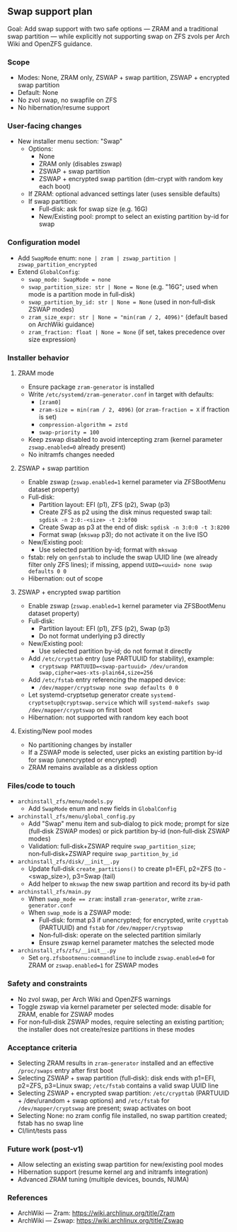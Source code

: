 ## Swap support plan

Goal: Add swap support with two safe options — ZRAM and a traditional swap partition — while explicitly not supporting swap on ZFS zvols per Arch Wiki and OpenZFS guidance.

### Scope
- Modes: None, ZRAM only, ZSWAP + swap partition, ZSWAP + encrypted swap partition
- Default: None
- No zvol swap, no swapfile on ZFS
- No hibernation/resume support

### User‑facing changes
- New installer menu section: "Swap"
  - Options:
    - None
    - ZRAM only (disables zswap)
    - ZSWAP + swap partition
    - ZSWAP + encrypted swap partition (dm-crypt with random key each boot)
  - If ZRAM: optional advanced settings later (uses sensible defaults)
  - If swap partition:
    - Full‑disk: ask for swap size (e.g. 16G)
    - New/Existing pool: prompt to select an existing partition by-id for swap

### Configuration model
- Add `SwapMode` enum: `none | zram | zswap_partition | zswap_partition_encrypted`
- Extend `GlobalConfig`:
  - `swap_mode: SwapMode = none`
  - `swap_partition_size: str | None = None` (e.g. "16G"; used when mode is a partition mode in full‑disk)
  - `swap_partition_by_id: str | None = None` (used in non‑full‑disk ZSWAP modes)
  - `zram_size_expr: str | None = "min(ram / 2, 4096)"` (default based on ArchWiki guidance)
  - `zram_fraction: float | None = None` (if set, takes precedence over size expression)

### Installer behavior
1) ZRAM mode
   - Ensure package `zram-generator` is installed
   - Write `/etc/systemd/zram-generator.conf` in target with defaults:
     - `[zram0]`
     - `zram-size = min(ram / 2, 4096)` (or `zram-fraction = X` if fraction is set)
     - `compression-algorithm = zstd`
     - `swap-priority = 100`
   - Keep zswap disabled to avoid intercepting zram (kernel parameter `zswap.enabled=0` already present)
   - No initramfs changes needed

2) ZSWAP + swap partition
   - Enable zswap (`zswap.enabled=1` kernel parameter via ZFSBootMenu dataset property)
   - Full‑disk:
     - Partition layout: EFI (p1), ZFS (p2), Swap (p3)
     - Create ZFS as p2 using the disk minus requested swap tail: `sgdisk -n 2:0:-<size> -t 2:bf00`
     - Create Swap as p3 at the end of disk: `sgdisk -n 3:0:0 -t 3:8200`
     - Format swap (`mkswap` p3); do not activate it on the live ISO
   - New/Existing pool:
     - Use selected partition by-id; format with `mkswap`
   - fstab: rely on `genfstab` to include the swap UUID line (we already filter only ZFS lines); if missing, append `UUID=<uuid> none swap defaults 0 0`
   - Hibernation: out of scope

3) ZSWAP + encrypted swap partition
   - Enable zswap (`zswap.enabled=1` kernel parameter via ZFSBootMenu dataset property)
   - Full‑disk:
     - Partition layout: EFI (p1), ZFS (p2), Swap (p3)
     - Do not format underlying p3 directly
   - New/Existing pool:
     - Use selected partition by-id; do not format it directly
   - Add `/etc/crypttab` entry (use PARTUUID for stability), example:
     - `cryptswap PARTUUID=<swap-partuuid> /dev/urandom swap,cipher=aes-xts-plain64,size=256`
   - Add `/etc/fstab` entry referencing the mapped device:
     - `/dev/mapper/cryptswap none swap defaults 0 0`
   - Let systemd-cryptsetup generator create `systemd-cryptsetup@cryptswap.service` which will `systemd-makefs swap /dev/mapper/cryptswap` on first boot
   - Hibernation: not supported with random key each boot

4) Existing/New pool modes
   - No partitioning changes by installer
   - If a ZSWAP mode is selected, user picks an existing partition by-id for swap (unencrypted or encrypted)
   - ZRAM remains available as a diskless option

### Files/code to touch
- `archinstall_zfs/menu/models.py`
  - Add `SwapMode` enum and new fields in `GlobalConfig`
- `archinstall_zfs/menu/global_config.py`
  - Add "Swap" menu item and sub‑dialog to pick mode; prompt for size (full‑disk ZSWAP modes) or pick partition by-id (non‑full‑disk ZSWAP modes)
  - Validation: full‑disk+ZSWAP require `swap_partition_size`; non‑full‑disk+ZSWAP require `swap_partition_by_id`
- `archinstall_zfs/disk/__init__.py`
  - Update full‑disk `create_partitions()` to create p1=EFI, p2=ZFS (to -<swap_size>), p3=Swap (tail)
  - Add helper to `mkswap` the new swap partition and record its by‑id path
- `archinstall_zfs/main.py`
  - When `swap_mode == zram`: install `zram-generator`, write `zram-generator.conf`
  - When `swap_mode` is a ZSWAP mode:
    - Full‑disk: format p3 if unencrypted; for encrypted, write `crypttab` (PARTUUID) and `fstab` for `/dev/mapper/cryptswap`
    - Non‑full‑disk: operate on the selected partition similarly
    - Ensure zswap kernel parameter matches the selected mode
- `archinstall_zfs/zfs/__init__.py`
  - Set `org.zfsbootmenu:commandline` to include `zswap.enabled=0` for ZRAM or `zswap.enabled=1` for ZSWAP modes

### Safety and constraints
- No zvol swap, per Arch Wiki and OpenZFS warnings
- Toggle zswap via kernel parameter per selected mode: disable for ZRAM, enable for ZSWAP modes
- For non‑full‑disk ZSWAP modes, require selecting an existing partition; the installer does not create/resize partitions in these modes

### Acceptance criteria
- Selecting ZRAM results in `zram-generator` installed and an effective `/proc/swaps` entry after first boot
- Selecting ZSWAP + swap partition (full‑disk): disk ends with p1=EFI, p2=ZFS, p3=Linux swap; `/etc/fstab` contains a valid swap UUID line
- Selecting ZSWAP + encrypted swap partition: `/etc/crypttab` (PARTUUID + /dev/urandom + swap options) and `/etc/fstab` for `/dev/mapper/cryptswap` are present; swap activates on boot
- Selecting None: no zram config file installed, no swap partition created; fstab has no swap line
- CI/lint/tests pass

### Future work (post‑v1)
- Allow selecting an existing swap partition for new/existing pool modes
- Hibernation support (resume kernel arg and initramfs integration)
- Advanced ZRAM tuning (multiple devices, bounds, NUMA)

### References
- ArchWiki — Zram: https://wiki.archlinux.org/title/Zram
- ArchWiki — Zswap: https://wiki.archlinux.org/title/Zswap


